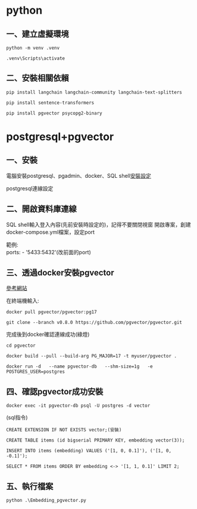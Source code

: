 # python

## 一、建立虛擬環境
    python -m venv .venv

    .venv\Scripts\activate

## 二、安裝相關依賴
    pip install langchain langchain-community langchain-text-splitters 

    pip install sentence-transformers 

    pip install pgvector psycopg2-binary 

# postgresql+pgvector

## 一、安裝
電腦安裝postgresql、pgadmin、docker、SQL shell[安裝設定](https://jimmyswebnote.com/postgresql-tutorial/)

postgresql連線設定

## 二、開啟資料庫連線  
SQL shell輸入登入內容(先前安裝時設定的)，記得不要關閉視窗
開啟專案，創建docker-compose.yml檔案，設定port

範例:</br>
        ports:
        - '5433:5432'(改前面的port)  


## 三、透過docker安裝pgvector
[參考網站](https://ithelp.ithome.com.tw/articles/10328071)

在終端機輸入:

    docker pull pgvector/pgvector:pg17 

    git clone --branch v0.8.0 https://github.com/pgvector/pgvector.git 

完成後到docker確認連線成功(綠燈)

    cd pgvector 

    docker build --pull --build-arg PG_MAJOR=17 -t myuser/pgvector . 

    docker run -d   --name pgvector-db   --shm-size=1g   -e POSTGRES_USER=postgres 



## 四、確認pgvector成功安裝
    docker exec -it pgvector-db psql -U postgres -d vector 

(sql指令)

    CREATE EXTENSION IF NOT EXISTS vector;(安裝) 

    CREATE TABLE items (id bigserial PRIMARY KEY, embedding vector(3)); 

    INSERT INTO items (embedding) VALUES ('[1, 0, 0.1]'), ('[1, 0, -0.1]'); 

    SELECT * FROM items ORDER BY embedding <-> '[1, 1, 0.1]' LIMIT 2; 


## 五、執行檔案
    python .\Embedding_pgvector.py 
